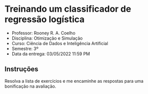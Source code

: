 # Treinando um classificador de regressão logística

- Professor: Rooney R. A. Coelho
- Disciplina: Otimização e Simulação
- Curso: Ciência de Dados e Inteligência Artificial
- Semestre: 3º
- Data da entrega: 03/05/2022 11:59 PM

## Instruções

Resolva a lista de exercícios e me encaminhe as respostas para uma bonificação na avaliação.

